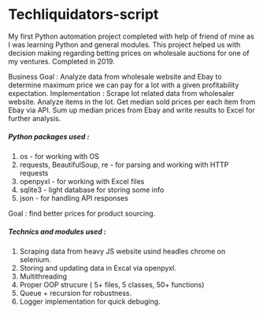 # Techliquidators-script
My first Python automation project completed with help of friend of mine as I was learning Python and general modules.
This project helped us with decision making regarding betting prices on wholesale auctions for one of my ventures.
Completed in 2019.

Business Goal : Analyze data from wholesale website and Ebay to determine maximum price we can pay for a lot with a given profitability expectation. 
Implementation : Scrape lot related data from wholesaler website. Analyze items in the lot. Get median sold prices per each item from Ebay via API. Sum up median prices from Ebay and write results to Excel for further analysis. 

##### Python packages used :
1. os  - for working with OS
2. requests, BeautifulSoup, re - for parsing and working with HTTP requests
3. openpyxl - for working with Excel files
4. sqlite3 - light database for storing some info
5. json - for handling API responses

Goal : find better prices for product sourcing. 

##### Technics and modules used :
1. Scraping data from heavy JS website usind headles chrome on selenium.
2. Storing and updating data in Excal via openpyxl. 
3. Multithreading
4. Proper OOP strucure ( 5+ files, 5 classes, 50+ functions)
5. Queue + recursion for robustness.
6. Logger implementation for quick debuging. 
